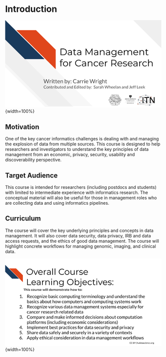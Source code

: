

# Introduction

![](resources/images/01-intro_files/figure-docx//1SRokLaGAc2hiwJSN26FHE0ZEEhPr3KQdyMICic8kAcs_p.png){width=100%}

## Motivation

One of the key cancer informatics challenges is dealing with and managing the explosion of data from multiple sources. This course is designed to help researchers and investigators to understand the key principles of data management from an economic, privacy, security, usability and discoverability perspective. 

## Target Audience 

This course is intended for researchers (including postdocs and students) with limited to intermediate experience with informatics research. The conceptual material will also be useful for those in management roles who are collecting data and using informatics pipelines.

## Curriculum 

The course will cover the key underlying principles and concepts in data management. It will also cover data security, data privacy, IRB and data access requests, and the ethics of good data management. The course will highlight concrete workflows for managing genomic, imaging, and clinical data. 


![](resources/images/01-intro_files/figure-docx//1B4LwuvgA6aUopOHEAbES1Agjy7Ex2IpVAoUIoBFbsq0_gf5f8818810_1_5.png){width=100%}
